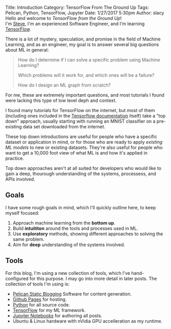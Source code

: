 Title: Introduction
Category: TensorFlow From The Ground Up
Tags: Pelican, Python, TensorFlow, Jupyter
Date: 1/27/2017 5:30pm 
Author: slacy
Hello and welcome to *TensorFlow from the Ground Up*!  
I'm [Steve](https://github.com/slacy), I'm an experienced Software Engineer, and I'm learning [TensorFlow](https://tensorflow.org).

There is a lot of mystery, speculation, and promise in the field of Machine Learning, and as an engineer, my goal is to answer several big questions about ML in general: 

> How do I determine if I can solve a specific problem using Machine Learning?  
>
> Which problems will it work for, and which ones will be a failure?  
>
> How do I design an ML graph from scratch? 

For me, these are extremely important questions, and most tutorials I found were lacking this type of low level deph and context. 

I found many tutorials for TensorFlow on the internet, but most of them (including ones included in the [Tensorflow documentation](https://www.tensorflow.org/tutorials/mnist/beginners/) itself) take a "top down" approach, usually starting with running an MNIST classifier on a pre-existing data set downloaded from the internet. 

These top down introductions are useful for people who have a specific dataset or application in mind, or for those who are ready to apply *existing ML models* to new or existing datasets.  They're also useful for people who want to get a 10,000 foot view of what ML is and how it's applied in practice. 

Top down approaches aren't at all suited for developers who would like to gain a deep, thourough understanding of the systems, processess, and APIs involved.  
## Goals 
I have some rough goals in mind, which I'll quickly outline here, to keep myself focused: 

1. Approach machine learning from the **bottom up**.  
2. Build **intuititon** around the tools and processes used in ML. 
3. Use **exploratory** methods, showing different approaches to solving the same problem.
4. Aim for **deep** understanding of the systems involved. 
## Tools
For this blog, I'm using a new collection of tools, which I've hand-configured for this purpose.  I may go into more detail in later posts. The collection of tools I'm using is: 

* [Pelican Static Blogging](https://getpelican.com) Software for content generation.
* [Github Pages](https://pages.github.com) for hosting. 
* [Python](https://python.org) for all source code. 
* [TensorFlow](https://tensorflow.com) for my ML framework. 
* [Jupyter Notebooks](https://jupyter.org) for authoring all posts. 
* Ubuntu & Linux hardware with nVidia GPU accelleration as my runtime.
